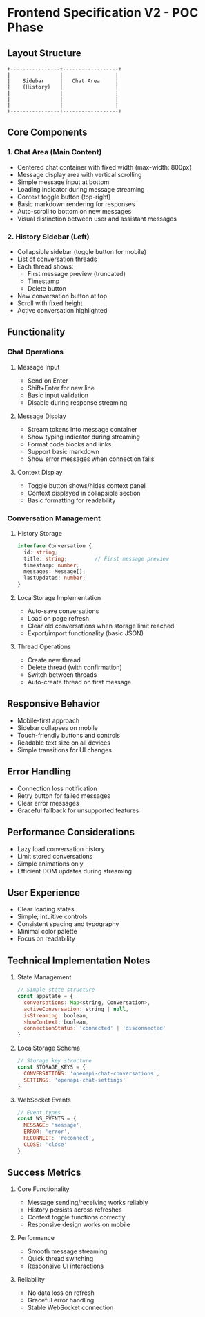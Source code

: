 # Frontend Specification V2 - POC Phase

## Layout Structure
```
+----------------+------------------+
|                |                 |
|    Sidebar     |   Chat Area     |
|    (History)   |                 |
|                |                 |
|                |                 |
|                |                 |
+----------------+------------------+
```

## Core Components

### 1. Chat Area (Main Content)
- Centered chat container with fixed width (max-width: 800px)
- Message display area with vertical scrolling
- Simple message input at bottom
- Loading indicator during message streaming
- Context toggle button (top-right)
- Basic markdown rendering for responses
- Auto-scroll to bottom on new messages
- Visual distinction between user and assistant messages

### 2. History Sidebar (Left)
- Collapsible sidebar (toggle button for mobile)
- List of conversation threads
- Each thread shows:
  - First message preview (truncated)
  - Timestamp
  - Delete button
- New conversation button at top
- Scroll with fixed height
- Active conversation highlighted

## Functionality

### Chat Operations
1. Message Input
   - Send on Enter
   - Shift+Enter for new line
   - Basic input validation
   - Disable during response streaming

2. Message Display
   - Stream tokens into message container
   - Show typing indicator during streaming
   - Format code blocks and links
   - Support basic markdown
   - Show error messages when connection fails

3. Context Display
   - Toggle button shows/hides context panel
   - Context displayed in collapsible section
   - Basic formatting for readability

### Conversation Management
1. History Storage
   ```typescript
   interface Conversation {
     id: string;
     title: string;         // First message preview
     timestamp: number;
     messages: Message[];
     lastUpdated: number;
   }
   ```

2. LocalStorage Implementation
   - Auto-save conversations
   - Load on page refresh
   - Clear old conversations when storage limit reached
   - Export/import functionality (basic JSON)

3. Thread Operations
   - Create new thread
   - Delete thread (with confirmation)
   - Switch between threads
   - Auto-create thread on first message

## Responsive Behavior
- Mobile-first approach
- Sidebar collapses on mobile
- Touch-friendly buttons and controls
- Readable text size on all devices
- Simple transitions for UI changes

## Error Handling
- Connection loss notification
- Retry button for failed messages
- Clear error messages
- Graceful fallback for unsupported features

## Performance Considerations
- Lazy load conversation history
- Limit stored conversations
- Simple animations only
- Efficient DOM updates during streaming

## User Experience
- Clear loading states
- Simple, intuitive controls
- Consistent spacing and typography
- Minimal color palette
- Focus on readability

## Technical Implementation Notes
1. State Management
   ```javascript
   // Simple state structure
   const appState = {
     conversations: Map<string, Conversation>,
     activeConversation: string | null,
     isStreaming: boolean,
     showContext: boolean,
     connectionStatus: 'connected' | 'disconnected'
   }
   ```

2. LocalStorage Schema
   ```javascript
   // Storage key structure
   const STORAGE_KEYS = {
     CONVERSATIONS: 'openapi-chat-conversations',
     SETTINGS: 'openapi-chat-settings'
   }
   ```

3. WebSocket Events
   ```javascript
   // Event types
   const WS_EVENTS = {
     MESSAGE: 'message',
     ERROR: 'error',
     RECONNECT: 'reconnect',
     CLOSE: 'close'
   }
   ```

## Success Metrics
1. Core Functionality
   - Message sending/receiving works reliably
   - History persists across refreshes
   - Context toggle functions correctly
   - Responsive design works on mobile

2. Performance
   - Smooth message streaming
   - Quick thread switching
   - Responsive UI interactions

3. Reliability
   - No data loss on refresh
   - Graceful error handling
   - Stable WebSocket connection
